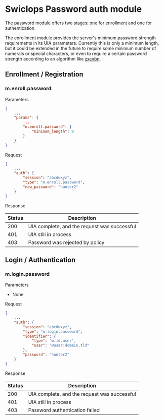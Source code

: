 # Swiclops Password auth module

The password module offers two stages: one for enrollment and one for authentication.

The enrollment module provides the server's minimum password strength requirements in
its UIA parameters.  Currently this is only a minimum length, but it could be extended
in the future to require some minimum number of numerals or special characters, or even
to require a certain password strength according to an algorithm like [zxcvbn](https://github.com/dropbox/zxcvbn).

## Enrollment / Registration

### m.enroll.password

Parameters

```json
{
    ...
    "params": {
        ...
        "m.enroll.password": {
            "minimum_length": 8
        }
    }
}
```

Request

```json
{
    ...
    "auth": {
        "session": "abcdwxyz",
        "type": "m.enroll.password",
        "new_password": "hunter2"
    }
}
```

Response

| Status | Description |
| --- | --- |
| 200 | UIA complete, and the request was successful |
| 401 | UIA still in process |
| 403 | Password was rejected by policy |

## Login / Authentication

### m.login.password

Parameters
* None

Request

```json
{
    ...
    "auth": {
        "session": "abcdwxyz",
        "type": "m.login.password",
        "identifier": {
            "type": "m.id.user",
            "user": "@user:domain.tld"
        },
        "password": "hunter2"
    }
}
```

Response

| Status | Description |
| --- | --- |
| 200 | UIA complete, and the request was successful |
| 401 | UIA still in process |
| 403 | Password authentication failed |
